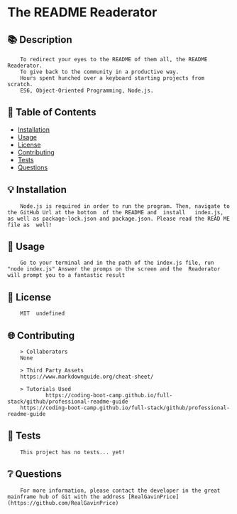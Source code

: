 # The README Readerator

 ## 📚 Description
        
       
        To redirect your eyes to the README of them all, the README Readerator. 
        To give back to the community in a productive way. 
        Hours spent hunched over a keyboard starting projects from scratch. 
        ES6, Object-Oriented Programming, Node.js.
        
        
        
## 📂 Table of Contents
        
   * [Installation](#installation)
   * [Usage](#usage)
   * [License](#license)
   * [Contributing](#contributing)
   * [Tests](#tests)
   * [Questions](#questions)
        
## 💡 Installation
        
        Node.js is required in order to run the program. Then, navigate to the GitHub Url at the bottom  of the README and  install   index.js, as well as package-lock.json and package.json. Please read the READ ME file as  well!
        
        
## 🔧 Usage
        
        Go to your terminal and in the path of the index.js file, run "node index.js" Answer the promps on the screen and the  Readerator will prompt you to a fantastic result
        
        
## 🔐 License
        
        MIT  undefined
        
        
## 🌐 Contributing
        
        > Collaborators
        None

        > Third Party Assets
        https://www.markdownguide.org/cheat-sheet/

        > Tutorials Used
                https://coding-boot-camp.github.io/full-stack/github/professional-readme-guide
        https://coding-boot-camp.github.io/full-stack/github/professional-readme-guide

## 📝 Tests
        
        This project has no tests... yet!    
        
        
## ❔ Questions
        
        For more information, please contact the developer in the great mainframe hub of Git with the address [RealGavinPrice](https://github.com/RealGavinPrice)